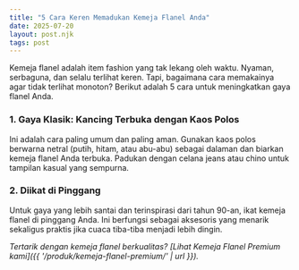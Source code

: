 ```yaml
---
title: "5 Cara Keren Memadukan Kemeja Flanel Anda"
date: 2025-07-20
layout: post.njk
tags: post
---
```


Kemeja flanel adalah item fashion yang tak lekang oleh waktu. Nyaman, serbaguna, dan selalu terlihat keren. Tapi, bagaimana cara memakainya agar tidak terlihat monoton? Berikut adalah 5 cara untuk meningkatkan gaya flanel Anda.

### 1. Gaya Klasik: Kancing Terbuka dengan Kaos Polos
Ini adalah cara paling umum dan paling aman. Gunakan kaos polos berwarna netral (putih, hitam, atau abu-abu) sebagai dalaman dan biarkan kemeja flanel Anda terbuka. Padukan dengan celana jeans atau chino untuk tampilan kasual yang sempurna.

### 2. Diikat di Pinggang
Untuk gaya yang lebih santai dan terinspirasi dari tahun 90-an, ikat kemeja flanel di pinggang Anda. Ini berfungsi sebagai aksesoris yang menarik sekaligus praktis jika cuaca tiba-tiba menjadi lebih dingin.

*Tertarik dengan kemeja flanel berkualitas? [Lihat Kemeja Flanel Premium kami]({{ '/produk/kemeja-flanel-premium/' | url }}).*